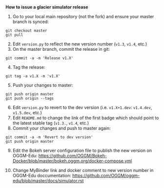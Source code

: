 **How to issue a glacier simulator release**

1. Go to your local main repository (not the fork) and ensure your master branch is synced:
```
git checkout master
git pull
```
2. Edit `version.py` to reflect the new version number (`v1.3`, `v1.4`, etc.)
3. On the master branch, commit the release in git:
```
git commit -a -m 'Release v1.X'
```
4. Tag the release:
```
git tag -a v1.X -m 'v1.X'
```
5. Push your changes to master:
```
git push origin master
git push origin --tags
```

6. Edit `version.py` to revert to the dev version (i.e. `v1.X+1.dev`: `v1.4.dev`, `v1.5.dev`, etc.)
7. Edit `README.md` to change the link of the first badge which should point to the latest stable tag (`v1.3.`, `v1.4`, etc.)
8. Commit your changes and push to master again:
```
git commit -a -m 'Revert to dev version'
git push origin master
```
9. Edit the Bokeh server configuration file to publish the new version on OGGM-Edu: https://github.com/OGGM/Bokeh-Docker/blob/master/bokeh.oggm.org/docker-compose.yml

10. Change MyBinder link and docker comment to new version number in OGGM-Edu doccumentation: https://github.com/OGGM/oggm-edu/blob/master/docs/simulator.rst
